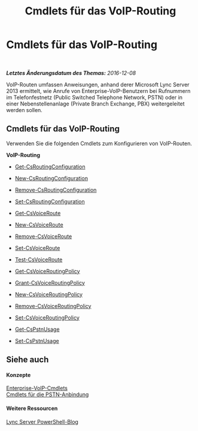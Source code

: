 ﻿---
title: Cmdlets für das VoIP-Routing
TOCTitle: Cmdlets für das VoIP-Routing
ms:assetid: 8f05b25e-cc62-4d85-a5d8-4ed56f28dfbf
ms:mtpsurl: https://technet.microsoft.com/de-de/library/Gg416494(v=OCS.15)
ms:contentKeyID: 49294727
ms.date: 12/10/2016
mtps_version: v=OCS.15
ms.translationtype: HT
---

# Cmdlets für das VoIP-Routing

 

_**Letztes Änderungsdatum des Themas:** 2016-12-08_

VoIP-Routen umfassen Anweisungen, anhand derer Microsoft Lync Server 2013 ermittelt, wie Anrufe von Enterprise-VoIP-Benutzern bei Rufnummern im Telefonfestnetz (Public Switched Telephone Network, PSTN) oder in einer Nebenstellenanlage (Private Branch Exchange, PBX) weitergeleitet werden sollen.

## Cmdlets für das VoIP-Routing

Verwenden Sie die folgenden Cmdlets zum Konfigurieren von VoIP-Routen.

**VoIP-Routing**

  - [Get-CsRoutingConfiguration](get-csroutingconfiguration.md)

  - [New-CsRoutingConfiguration](new-csroutingconfiguration.md)

  - [Remove-CsRoutingConfiguration](remove-csroutingconfiguration.md)

  - [Set-CsRoutingConfiguration](set-csroutingconfiguration.md)

  - [Get-CsVoiceRoute](get-csvoiceroute.md)

  - [New-CsVoiceRoute](new-csvoiceroute.md)

  - [Remove-CsVoiceRoute](remove-csvoiceroute.md)

  - [Set-CsVoiceRoute](set-csvoiceroute.md)

  - [Test-CsVoiceRoute](test-csvoiceroute.md)

  - [Get-CsVoiceRoutingPolicy](get-csvoiceroutingpolicy.md)

  - [Grant-CsVoiceRoutingPolicy](grant-csvoiceroutingpolicy.md)

  - [New-CsVoiceRoutingPolicy](new-csvoiceroutingpolicy.md)

  - [Remove-CsVoiceRoutingPolicy](remove-csvoiceroutingpolicy.md)

  - [Set-CsVoiceRoutingPolicy](set-csvoiceroutingpolicy.md)

  - [Get-CsPstnUsage](get-cspstnusage.md)

  - [Set-CsPstnUsage](set-cspstnusage.md)

## Siehe auch

#### Konzepte

[Enterprise-VoIP-Cmdlets](lync-server-2013-enterprise-voice-cmdlets.md)  
[Cmdlets für die PSTN-Anbindung](lync-server-2013-pstn-connectivity-cmdlets.md)  

#### Weitere Ressourcen

[Lync Server PowerShell-Blog](http://go.microsoft.com/fwlink/?linkid=203150%26clcid=0x407)

